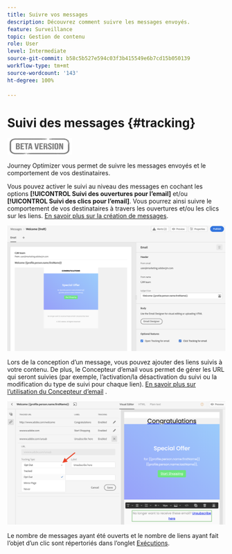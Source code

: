 ```yaml
---
title: Suivre vos messages
description: Découvrez comment suivre les messages envoyés.
feature: Surveillance
topic: Gestion de contenu
role: User
level: Intermediate
source-git-commit: b58c5b527e594c03f3b415549e6b7cd15b050139
workflow-type: tm+mt
source-wordcount: '143'
ht-degree: 100%

---
```


# Suivi des messages {#tracking}

![](assets/do-not-localize/badge.png)

Journey Optimizer vous permet de suivre les messages envoyés et le comportement de vos destinataires.

Vous pouvez activer le suivi au niveau des messages en cochant les options **[!UICONTROL Suivi des ouvertures pour l’email]** et/ou **[!UICONTROL Suivi des clics pour l’email]**. Vous pourrez ainsi suivre le comportement de vos destinataires à travers les ouvertures et/ou les clics sur les liens. [En savoir plus sur la création de messages](create-message.md).

![](assets/message-tracking.png)

Lors de la conception d’un message, vous pouvez ajouter des liens suivis à votre contenu. De plus, le Concepteur d’email vous permet de gérer les URL qui seront suivies (par exemple, l’activation/la désactivation du suivi ou la modification du type de suivi pour chaque lien). [En savoir plus sur l’utilisation du Concepteur d’email](create-email-content.md) .

![](assets/message-tracked-links.png)

Le nombre de messages ayant été ouverts et le nombre de liens ayant fait l’objet d’un clic sont répertoriés dans l’onglet [Exécutions](message-monitoring.md).
